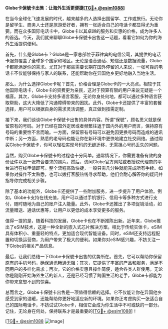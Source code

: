 **Globe卡保號卡出售：让海外生活更便捷[[TG💪+ @esim1088](https://t.me/s/esim1088)]**

在当今全球化飞速发展的时代，越来越多的人选择出国留学、工作或旅行。无论你是留学生、商务人士还是旅游爱好者，拥有一张适合自己的电话卡都显得尤为重要。而在众多国际电话卡中，Globe卡以其卓越的服务和实惠的价格，成为许多人的首选。今天，我们就来聊聊Globe卡保號卡出售这一话题，看看它如何为你的海外生活提供便利。

首先，什么是Globe卡？Globe是一家总部位于菲律宾的电信公司，其提供的电话卡服务覆盖了全球多个国家和地区。无论是语音通话、短信还是数据流量，Globe卡都能满足你的需求。尤其对于那些需要长期在国外停留的人来说，一张可靠的电话卡不仅能够保持与家人的联系，还能帮助你在异国他乡更好地融入当地生活。

那么，为什么选择Globe卡呢？首先，价格合理是Globe卡的一大亮点。相较于其他国际电话卡，Globe卡的资费更为亲民，这对于预算有限的用户来说无疑是一个福音。其次，Globe卡支持多语言客服，无论你身处何地，都可以通过多种语言获取帮助，这大大降低了沟通障碍带来的困扰。此外，Globe卡还提供了丰富的套餐选择，用户可以根据自身的需求灵活调整，真正做到按需定制。

接下来，我们谈谈Globe卡保號卡出售的具体内容。所谓“保號”，顾名思义就是保留原有的号码。对于已经在国外定居或者频繁往返于国内外的用户而言，保持原有号码的重要性不言而喻。一方面，保留原有号码可以避免因更换号码而造成的通讯中断；另一方面，熟悉的老号码也能让你在新环境中更快地建立社交网络。通过购买Globe卡保號卡，你可以轻松实现号码的无缝迁移，无需担心号码丢失的问题。

当然，购买Globe卡保號卡的过程也十分简单。通常情况下，你需要准备有效的身份证件以及一张符合要求的照片。然后，访问Globe官方网站或者授权代理商的平台进行在线申请即可。整个流程高效快捷，一般只需几分钟就能完成所有手续。如果你对操作不太熟悉，也可以拨打客服热线寻求帮助，他们会耐心解答你的疑问并指导你完成相关步骤。

除了基本的功能外，Globe卡还提供了一些附加服务，进一步提升了用户体验。例如，Globe卡支持在线充值，用户可以通过手机银行、信用卡等多种方式进行支付，随时随地为自己的账户注入能量。此外，Globe卡还推出了多项促销活动，如流量赠送、通话优惠等，让用户以更低的成本享受更多的服务。

值得一提的是，随着科技的发展，Globe卡也在不断推陈出新。近年来，Globe推出了eSIM技术，这是一种全新的嵌入式芯片解决方案。相比于传统实体卡，eSIM具有体积小、重量轻的特点，更加适合现代智能设备。同时，eSIM还支持远程配置和切换运营商，为用户带来了极大的便利。如果你对eSIM感兴趣，不妨关注一下Globe的相关产品信息。

最后，让我们总结一下Globe卡保號卡出售的优势所在。首先，它可以帮助你保留原有的手机号码，确保通讯畅通无阻；其次，它提供了丰富的产品和服务，满足不同用户的多样化需求；再次，它的价格实惠且操作简便，适合各类人群使用。无论你是刚刚开始海外生活的新人，还是已经习惯了跨国生活的老手，Globe卡都能为你带来意想不到的惊喜。

总而言之，Globe卡保號卡出售是一项值得信赖的选择。它不仅能让你在异国他乡感受到家的温暖，还能帮助你更好地适应新的环境。如果你正考虑购买一张适合自己的国际电话卡，不妨试试Globe卡，相信它会成为你生活中不可或缺的一部分。记住，无论身在何处，保持联系才是最重要的[[TG💪+ @esim1088](https://t.me/s/esim1088)]！

[[TG💪+ @esim1088](https://t.me/s/esim1088) ![Image](https://i.postimg.cc/4NQfJmqS/Snipaste-2025-05-13-00-14-12.png)]